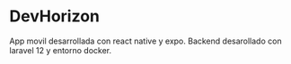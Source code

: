 # DevHorizon
App movil desarrollada con react native y expo. Backend desarollado con laravel 12 y entorno docker.
